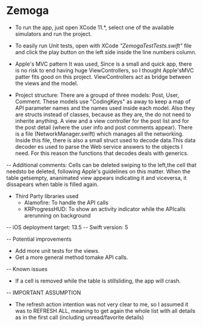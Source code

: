 # Zemoga

- To run the app, just open XCode 11.*, select one of the available simulators and run the project.

- To easily run Unit tests, open with XCode *"ZemogaTestTests.swift"* file and click the play button on the left side inside the line numbers column.
 
- Apple's MVC pattern
It was used, Since is a small and quick app, there is no risk to end having huge ViewControllers, so I thought Apple'sMVC patter fits good on this project.
ViewControllers act as bridge between the views and the model.

- Project structure:
There are a groupd of three models: Post, User, Comment. These models use "CodingKeys" as away to keep a map of API parameter names and the names used inside each model. Also they are structs instead of classes, because as they are, the do not need to inherite anything.
A view and a view controller for the post list and for the post detail (where the user info and post comments appear).
There is a file (NetworkManager.swift) which manages all the networking. Inside this file, there is also a small struct used to decode data.This data decoder es used to parse the Web service answers to the objects I need. For this reason the functions that decodes deals with generics.

-- Additional comments:
Cells can be deleted swiping to the left,the cell that needsto be deleted, following Apple's guidelines on this matter.
When the table getsempty, ananimated view appears indicating it and viceversa, it dissapears when table is filled again.

- Third Party libraries used
    - Alamofire: To handle the API calls
    -  KRProgressHUD: To show an activity indicator while the APIcalls arerunning on background

-- iOS deployment target: 13.5
-- Swift version: 5


-- Potential improvements
- Add more unit tests for the views.
- Get a more general method tomake API calls.

-- Known issues
- If a cell is removed while the table is stillsliding, the app will crash.

-- IMPORTANT ASSUMPTION
- The refresh action intention was not very clear to me, so I assumed it was to REFRESH ALL, meaning to get again the whole list with all details as in the first call (including unread/favorite details)

